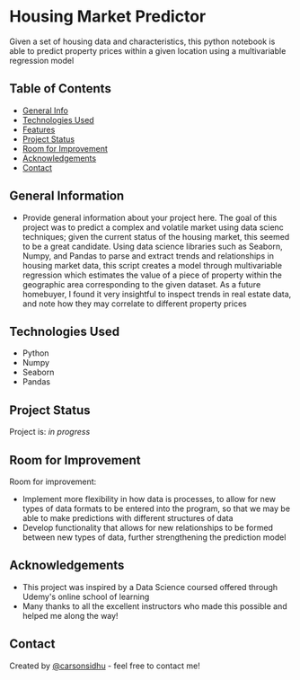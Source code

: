 # Housing Market Predictor
Given a set of housing data and characteristics, this python notebook is able to predict property prices within a given location 
using a multivariable regression model

## Table of Contents
* [General Info](#general-information)
* [Technologies Used](#technologies-used)
* [Features](#features)
* [Project Status](#project-status)
* [Room for Improvement](#room-for-improvement)
* [Acknowledgements](#acknowledgements)
* [Contact](#contact)
<!-- * [License](#license) -->


## General Information
- Provide general information about your project here.
The goal of this project was to predict a complex and volatile market using data scienc techniques; given the current status of the housing market,
this seemed to be a great candidate. Using data science libraries such as Seaborn, Numpy, and Pandas to parse and extract trends and relationships in housing market data, this script creates a model through multivariable regression which estimates the value of a piece of property within the geographic area corresponding to the given dataset. As a future homebuyer, I found it very insightful to inspect trends in real estate data, and note how they may correlate to different property prices
<!-- You don't have to answer all the questions - just the ones relevant to your project. -->


## Technologies Used
- Python
- Numpy
- Seaborn
- Pandas


## Project Status
Project is: _in progress_


## Room for Improvement

Room for improvement:
- Implement more flexibility in how data is processes, to allow for new types of data formats to be entered into the program, so that we may be able to make predictions with different structures of data
- Develop functionality that allows for new relationships to be formed between new types of data, further strengthening the prediction model 

## Acknowledgements
- This project was inspired by a Data Science coursed offered through Udemy's online school of learning
- Many thanks to all the excellent instructors who made this possible and helped me along the way!


## Contact
Created by [@carsonsidhu](www.linkedin.com/in/carson-sidhu-4b8464185) - feel free to contact me!


<!-- Optional -->
<!-- ## License -->
<!-- This project is open source and available under the [... License](). -->

<!-- You don't have to include all sections - just the one's relevant to your project -->
